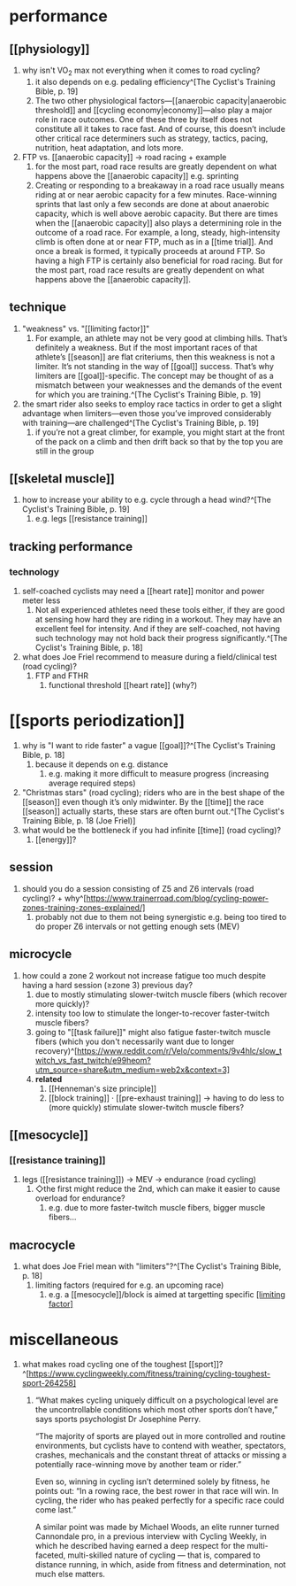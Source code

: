 # performance
## [[physiology]]
1. why isn't VO<sub>2</sub> max not everything when it comes to road cycling?
	1. it also depends on e.g. pedaling efficiency^[The Cyclist's Training Bible, p. 19]
	2. The two other physiological factors—[[anaerobic capacity|anaerobic threshold]] and [[cycling economy|economy]]—also play a major role in race outcomes. One of these three by itself does not constitute all it takes to race fast. And of course, this doesn’t include other critical race determiners such as strategy, tactics, pacing, nutrition, heat adaptation, and lots more.
2. FTP vs. [[anaerobic capacity]] → road racing + example
	1. for the most part, road race results are greatly dependent on what happens above the [[anaerobic capacity]] e.g. sprinting
	2. Creating or responding to a breakaway in a road race usually means riding at or near aerobic capacity for a few minutes. Race-winning sprints that last only a few seconds are done at about anaerobic capacity, which is well above aerobic capacity. But there are times when the [[anaerobic capacity]] also plays a determining role in the outcome of a road race. For example, a long, steady, high-intensity climb is often done at or near FTP, much as in a [[time trial]]. And once a break is formed, it typically proceeds at around FTP. So having a high FTP is certainly also beneficial for road racing. But for the most part, road race results are greatly dependent on what happens above the [[anaerobic capacity]].

## technique
1. "weakness" vs. "[[limiting factor]]"
	1. For example, an athlete may not be very good at climbing hills. That’s definitely a weakness. But if the most important races of that athlete’s [[season]] are flat criteriums, then this weakness is not a limiter. It’s not standing in the way of [[goal]] success. That’s why limiters are [[goal]]-specific. The concept may be thought of as a mismatch between your weaknesses and the demands of the event for which you are training.^[The Cyclist's Training Bible, p. 19]
2. the smart rider also seeks to employ race tactics in order to get a slight advantage when limiters—even those you’ve improved considerably with training—are challenged^[The Cyclist's Training Bible, p. 19]
	1. if you’re not a great climber, for example, you might start at the front of the pack on a climb and then drift back so that by the top you are still in the group

## [[skeletal muscle]]
1. how to increase your ability to e.g. cycle through a head wind?^[The Cyclist's Training Bible, p. 19]
	1. e.g. legs [[resistance training]]

## tracking performance
### technology
1. self-coached cyclists may need a [[heart rate]] monitor and power meter less
	1. Not all experienced athletes need these tools either, if they are good at sensing how hard they are riding in a workout. They may have an excellent feel for intensity. And if they are self-coached, not having such technology may not hold back their progress significantly.^[The Cyclist's Training Bible, p. 18]
2. what does Joe Friel recommend to measure during a field/clinical test (road cycling)?
	1. FTP and FTHR
		1. functional threshold [[heart rate]] (why?)

# [[sports periodization]]
1. why is "I want to ride faster" a vague [[goal]]?^[The Cyclist's Training Bible, p. 18]
	1. because it depends on e.g. distance
		1. e.g. making it more difficult to measure progress (increasing average required steps)
2. "Christmas stars" (road cycling); riders who are in the best shape of the [[season]] even though it’s only midwinter. By the [[time]] the race [[season]] actually starts, these stars are often burnt out.^[The Cyclist's Training Bible, p. 18 (Joe Friel)]
3. what would be the bottleneck if you had infinite [[time]] (road cycling)?
	1. [[energy]]?

## session
1. should you do a session consisting of Z5 and Z6 intervals (road cycling)? + why^[https://www.trainerroad.com/blog/cycling-power-zones-training-zones-explained/]
	1. probably not due to them not being synergistic e.g. being too tired to do proper Z6 intervals or not getting enough sets (MEV)

## microcycle
1. how could a zone 2 workout not increase fatigue too much despite having a hard session (≥zone 3) previous day?
	1. due to mostly stimulating slower-twitch muscle fibers (which recover more quickly)?
	2. intensity too low to stimulate the longer-to-recover faster-twitch muscle fibers?
	3. going to "[[task failure]]" might also fatigue faster-twitch muscle fibers (which you don't necessarily want due to longer recovery)^[https://www.reddit.com/r/Velo/comments/9v4hlc/slow_twitch_vs_fast_twitch/e99heom?utm_source=share&utm_medium=web2x&context=3]
	4. **related**
		1. [[Henneman's size principle]]
		2. [[block training]] · [[pre-exhaust training]] → having to do less to (more quickly) stimulate slower-twitch muscle fibers?

## [[mesocycle]]
### [[resistance training]]
1. legs ([[resistance training]]) → MEV → endurance (road cycling)
	1. ◇the first might reduce the 2nd, which can make it easier to cause overload for endurance?
		1. e.g. due to more faster-twitch muscle fibers, bigger muscle fibers...

## macrocycle
1. what does Joe Friel mean with "limiters"?^[The Cyclist's Training Bible, p. 18]
	1. limiting factors (required for e.g. an upcoming race)
		1. e.g. a [[mesocycle]]/block is aimed at targetting specific [[limiting factor]](s)

# miscellaneous
1. what makes road cycling one of the toughest [[sport]]?^[https://www.cyclingweekly.com/fitness/training/cycling-toughest-sport-264258]
	1. “What makes cycling uniquely difficult on a psychological level are the uncontrollable conditions which most other sports don’t have,” says sports psychologist Dr Josephine Perry.

		“The majority of sports are played out in more controlled and routine environments, but cyclists have to contend with weather, spectators, crashes, mechanicals and the constant threat of attacks or missing a potentially race-winning move by another team or rider.”

		Even so, winning in cycling isn’t determined solely by fitness, he points out: “In a rowing race, the best rower in that race will win. In cycling, the rider who has peaked perfectly for a specific race could come last.”

		A similar point was made by Michael Woods, an elite runner turned Cannondale pro, in a previous interview with Cycling Weekly, in which he described having earned a deep respect for the multi-faceted, multi-skilled nature of cycling — that is, compared to distance running, in which, aside from fitness and determination, not much else matters.